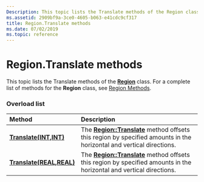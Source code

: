 ```yaml
---
Description: This topic lists the Translate methods of the Region class. For a complete list of methods for the Region class, see Region Methods.
ms.assetid: 2909bf9a-3ce0-4605-b063-e41cdc9cf317
title: Region.Translate methods
ms.date: 07/02/2019
ms.topic: reference
---
```


# Region.Translate methods

This topic lists the Translate methods of the [**Region**](/windows/win32/api/gdiplusheaders/nl-gdiplusheaders-region) class. For a complete list of methods for the **Region** class, see [Region Methods](-gdiplus-class-region-methods.md).

### Overload list



| Method                                                                           | Description                                                                                                                                                                             |
|:---------------------------------------------------------------------------------|:----------------------------------------------------------------------------------------------------------------------------------------------------------------------------------------|
| [**Translate(INT,INT)**](/windows/win32/api/gdiplusheaders/nf-gdiplusheaders-region-translate(inint_inint))     | The [**Region::Translate**](/windows/win32/api/gdiplusheaders/nf-gdiplusheaders-region-translate(inint_inint)) method offsets this region by specified amounts in the horizontal and vertical directions.<br/>   |
| [**Translate(REAL,REAL)**](/previous-versions//ms534793(v=vs.85)) | The [**Region::Translate**](/previous-versions//ms534793(v=vs.85)) method offsets this region by specified amounts in the horizontal and vertical directions.<br/> |



 

 